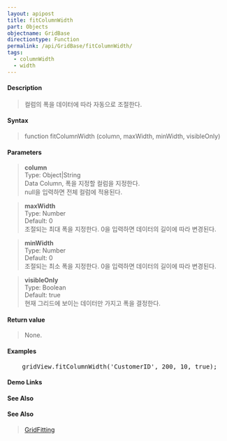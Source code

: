 ```yaml
---
layout: apipost
title: fitColumnWidth
part: Objects
objectname: GridBase
directiontype: Function
permalink: /api/GridBase/fitColumnWidth/
tags:
  - columnWidth
  - width
---
```



#### Description

> 컬럼의 폭을 데이터에 따라 자동으로 조절한다.  

#### Syntax

> function fitColumnWidth (column, maxWidth, minWidth, visibleOnly)   

#### Parameters

> **column**  
> Type: Object\|String  
> Data Column, 폭을 지정할 컬럼을 지정한다.   
> null을 입력하면 전체 컬럼에 적용된다.  

> **maxWidth**  
> Type: Number  
> Default: 0  
> 조절되는 최대 폭을 지정한다. 0을 입력하면 데이터의 길이에 따라 변경된다.  

> **minWidth**  
> Type: Number  
> Default: 0  
> 조절되는 최소 폭을 지정한다. 0을 입력하면 데이터의 길이에 따라 변경된다.  

> **visibleOnly**  
> Type: Boolean  
> Default: true  
> 현재 그리드에 보이는 데이터만 가지고 폭을 결정한다.  

#### Return value

> None.  


#### Examples 

<pre class="prettyprint">
    gridView.fitColumnWidth('CustomerID', 200, 10, true);
</pre>

#### Demo Links
#### See Also

#### See Also
> [GridFitting](http://demo.realgrid.com/Demo/GridFitting)